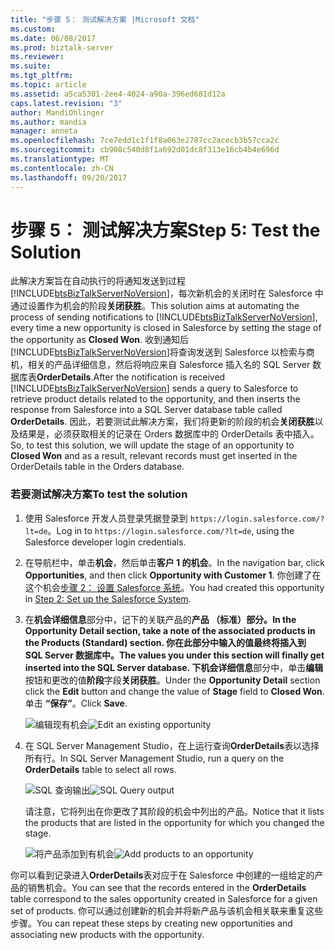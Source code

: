 ```yaml
---
title: "步骤 5： 测试解决方案 |Microsoft 文档"
ms.custom: 
ms.date: 06/08/2017
ms.prod: biztalk-server
ms.reviewer: 
ms.suite: 
ms.tgt_pltfrm: 
ms.topic: article
ms.assetid: a5ca5301-2ee4-4024-a90a-396ed681d12a
caps.latest.revision: "3"
author: MandiOhlinger
ms.author: mandia
manager: anneta
ms.openlocfilehash: 7ce7edd1c1f1f8a063e2787cc2acecb3b57cca2c
ms.sourcegitcommit: cb908c540d8f1a692d01dc8f313e16cb4b4e696d
ms.translationtype: MT
ms.contentlocale: zh-CN
ms.lasthandoff: 09/20/2017
---
```

# <a name="step-5-test-the-solution"></a><span data-ttu-id="ef9ca-102">步骤 5： 测试解决方案</span><span class="sxs-lookup"><span data-stu-id="ef9ca-102">Step 5: Test the Solution</span></span>
<span data-ttu-id="ef9ca-103">此解决方案旨在自动执行的将通知发送到过程[!INCLUDE[btsBizTalkServerNoVersion](../includes/btsbiztalkservernoversion-md.md)]，每次新机会的关闭时在 Salesforce 中通过设置作为机会的阶段**关闭获胜**。</span><span class="sxs-lookup"><span data-stu-id="ef9ca-103">This solution aims at automating the process of sending notifications to [!INCLUDE[btsBizTalkServerNoVersion](../includes/btsbiztalkservernoversion-md.md)], every time a new opportunity is closed in Salesforce by setting the stage of the opportunity as **Closed Won**.</span></span> <span data-ttu-id="ef9ca-104">收到通知后[!INCLUDE[btsBizTalkServerNoVersion](../includes/btsbiztalkservernoversion-md.md)]将查询发送到 Salesforce 以检索与商机，相关的产品详细信息，然后将响应来自 Salesforce 插入名的 SQL Server 数据库表**OrderDetails**.</span><span class="sxs-lookup"><span data-stu-id="ef9ca-104">After the notification is received [!INCLUDE[btsBizTalkServerNoVersion](../includes/btsbiztalkservernoversion-md.md)] sends a query to Salesforce to retrieve product details related to the opportunity, and then inserts the response from Salesforce into a SQL Server database table called **OrderDetails**.</span></span> <span data-ttu-id="ef9ca-105">因此，若要测试此解决方案，我们将更新的阶段的机会**关闭获胜**以及结果是，必须获取相关的记录在 Orders 数据库中的 OrderDetails 表中插入。</span><span class="sxs-lookup"><span data-stu-id="ef9ca-105">So, to test this solution, we will update the stage of an opportunity to **Closed Won** and as a result, relevant records must get inserted in the OrderDetails table in the Orders database.</span></span>  
  
### <a name="to-test-the-solution"></a><span data-ttu-id="ef9ca-106">若要测试解决方案</span><span class="sxs-lookup"><span data-stu-id="ef9ca-106">To test the solution</span></span>  
  
1.  <span data-ttu-id="ef9ca-107">使用 Salesforce 开发人员登录凭据登录到 `https://login.salesforce.com/?lt=de`。</span><span class="sxs-lookup"><span data-stu-id="ef9ca-107">Log in to `https://login.salesforce.com/?lt=de`, using the Salesforce developer login credentials.</span></span>  
  
2.  <span data-ttu-id="ef9ca-108">在导航栏中，单击**机会**，然后单击**客户 1 的机会**。</span><span class="sxs-lookup"><span data-stu-id="ef9ca-108">In the navigation bar, click **Opportunities**, and then click **Opportunity with Customer 1**.</span></span> <span data-ttu-id="ef9ca-109">你创建了在这个机会[步骤 2： 设置 Salesforce 系统](../core/step-2-set-up-the-salesforce-system.md)。</span><span class="sxs-lookup"><span data-stu-id="ef9ca-109">You had created this opportunity in [Step 2: Set up the Salesforce System](../core/step-2-set-up-the-salesforce-system.md).</span></span>  
  
3.  <span data-ttu-id="ef9ca-110">在**机会详细信息**部分中，记下的关联产品的**产品 （标准）**部分。</span><span class="sxs-lookup"><span data-stu-id="ef9ca-110">In the **Opportunity Detail** section, take a note of the associated products in the **Products (Standard)** section.</span></span> <span data-ttu-id="ef9ca-111">你在此部分中输入的值最终将插入到 SQL Server 数据库中。</span><span class="sxs-lookup"><span data-stu-id="ef9ca-111">The values you under this section will finally get inserted into the SQL Server database.</span></span> <span data-ttu-id="ef9ca-112">下**机会详细信息**部分中，单击**编辑**按钮和更改的值**阶段**字段**关闭获胜**。</span><span class="sxs-lookup"><span data-stu-id="ef9ca-112">Under the **Opportunity Detail** section click the **Edit** button and change the value of **Stage** field to **Closed Won**.</span></span> <span data-ttu-id="ef9ca-113">单击 **“保存”**。</span><span class="sxs-lookup"><span data-stu-id="ef9ca-113">Click **Save**.</span></span>  
  
     <span data-ttu-id="ef9ca-114">![编辑现有机会](../core/media/bts-sf-edit-opp.jpg "BTS_SF_Edit_Opp")</span><span class="sxs-lookup"><span data-stu-id="ef9ca-114">![Edit an existing opportunity](../core/media/bts-sf-edit-opp.jpg "BTS_SF_Edit_Opp")</span></span>  
  
4.  <span data-ttu-id="ef9ca-115">在 SQL Server Management Studio，在上运行查询**OrderDetails**表以选择所有行。</span><span class="sxs-lookup"><span data-stu-id="ef9ca-115">In SQL Server Management Studio, run a query on the **OrderDetails** table to select all rows.</span></span>  
  
     <span data-ttu-id="ef9ca-116">![SQL 查询输出](../core/media/bts-sf-sql-query.jpg "BTS_SF_SQL_Query")</span><span class="sxs-lookup"><span data-stu-id="ef9ca-116">![SQL Query output](../core/media/bts-sf-sql-query.jpg "BTS_SF_SQL_Query")</span></span>  
  
     <span data-ttu-id="ef9ca-117">请注意，它将列出在你更改了其阶段的机会中列出的产品。</span><span class="sxs-lookup"><span data-stu-id="ef9ca-117">Notice that it lists the products that are listed in the opportunity for which you changed the stage.</span></span>  
  
     <span data-ttu-id="ef9ca-118">![将产品添加到有机会](../core/media/bts-sf-add-product.gif "BTS_SF_Add_Product")</span><span class="sxs-lookup"><span data-stu-id="ef9ca-118">![Add products to an opportunity](../core/media/bts-sf-add-product.gif "BTS_SF_Add_Product")</span></span>  
  
 <span data-ttu-id="ef9ca-119">你可以看到记录进入**OrderDetails**表对应于在 Salesforce 中创建的一组给定的产品的销售机会。</span><span class="sxs-lookup"><span data-stu-id="ef9ca-119">You can see that the records entered in the **OrderDetails** table correspond to the sales opportunity created in Salesforce for a given set of products.</span></span> <span data-ttu-id="ef9ca-120">你可以通过创建新的机会并将新产品与该机会相关联来重复这些步骤。</span><span class="sxs-lookup"><span data-stu-id="ef9ca-120">You can repeat these steps by creating new opportunities and associating new products with the opportunity.</span></span>